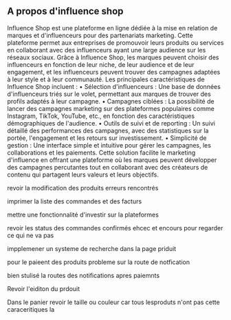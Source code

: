 ## A propos d'influence shop

Influence Shop est une plateforme en ligne dédiée à la mise en relation de marques et d'influenceurs pour des partenariats marketing. Cette plateforme permet aux entreprises de promouvoir leurs produits ou services en collaborant avec des influenceurs ayant une large audience sur les réseaux sociaux. Grâce à Influence Shop, les marques peuvent choisir des influenceurs en fonction de leur niche, de leur audience et de leur engagement, et les influenceurs peuvent trouver des campagnes adaptées à leur style et à leur communauté.
Les principales caractéristiques de Influence Shop incluent :
• Sélection d'influenceurs : Une base de données d'influenceurs triés sur le volet, permettant aux marques de trouver des profils adaptés à leur campagne.
• Campagnes ciblées : La possibilité de lancer des campagnes marketing sur des plateformes populaires comme Instagram, TikTok, YouTube, etc., en fonction des caractéristiques démographiques de l'audience.
• Outils de suivi et de reporting : Un suivi détaillé des performances des campagnes, avec des statistiques sur la portée, l'engagement et les retours sur investissement.
• Simplicité de gestion : Une interface simple et intuitive pour gérer les campagnes, les collaborations et les paiements.
Cette solution facilite le marketing d'influence en offrant une plateforme où les marques peuvent développer des campagnes percutantes tout en collaborant avec des créateurs de contenu qui partagent leurs valeurs et leurs objectifs.

revoir la modification des produits erreurs rencontrés

imprimer la liste des commandes et des facturs

mettre une fonctionnalité d'investir sur la plateformes

revoir les status des commandes confirmés ehcec et encours pour regarder ce qui ne va pas


impplemener un systeme de recherche dans la page priduit 

pour le paieent des produits probleme sur la route de notfication 

bien stulisé la routes des notifications apres paiemnts 


Revoir l'eiditon du prdouit 

Dans le panier revoir le taille ou couleur car tous lesproduts n'ont pas cette caraceritiques la 

